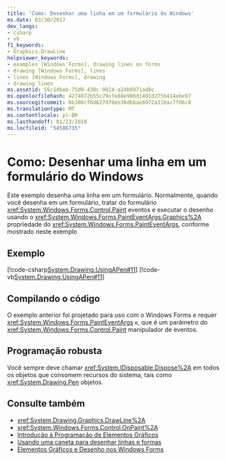 ```yaml
---
title: 'Como: Desenhar uma linha em um formulário do Windows'
ms.date: 03/30/2017
dev_langs:
- csharp
- vb
f1_keywords:
- Graphics.DrawLine
helpviewer_keywords:
- examples [Windows Forms], drawing lines on forms
- drawing [Windows Forms], lines
- lines [Windows Forms], drawing
- drawing lines
ms.assetid: 55c1dbeb-75d0-430c-9814-a24b8971ad8c
ms.openlocfilehash: 4274072b55c79cfe88e906d1401d275b414ebe97
ms.sourcegitcommit: 6b308cf6d627d78ee36dbbae8972a310ac7fd6c8
ms.translationtype: MT
ms.contentlocale: pt-BR
ms.lasthandoff: 01/23/2019
ms.locfileid: "54586735"
---
```

# <a name="how-to-draw-a-line-on-a-windows-form"></a>Como: Desenhar uma linha em um formulário do Windows
Este exemplo desenha uma linha em um formulário. Normalmente, quando você desenha em um formulário, tratar do formulário <xref:System.Windows.Forms.Control.Paint> eventos e executar o desenho usando o <xref:System.Windows.Forms.PaintEventArgs.Graphics%2A> propriedade do <xref:System.Windows.Forms.PaintEventArgs>, conforme mostrado neste exemplo  
  
## <a name="example"></a>Exemplo  
 [!code-csharp[System.Drawing.UsingAPen#11](../../../../samples/snippets/csharp/VS_Snippets_Winforms/System.Drawing.UsingAPen/CS/Class1.cs#11)]
 [!code-vb[System.Drawing.UsingAPen#11](../../../../samples/snippets/visualbasic/VS_Snippets_Winforms/System.Drawing.UsingAPen/VB/Class1.vb#11)]  
  
## <a name="compiling-the-code"></a>Compilando o código  
 O exemplo anterior foi projetado para uso com o Windows Forms e requer <xref:System.Windows.Forms.PaintEventArgs> `e`, que é um parâmetro do <xref:System.Windows.Forms.Control.Paint> manipulador de eventos.  
  
## <a name="robust-programming"></a>Programação robusta  
 Você sempre deve chamar <xref:System.IDisposable.Dispose%2A> em todos os objetos que consomem recursos do sistema, tais como <xref:System.Drawing.Pen> objetos.  
  
## <a name="see-also"></a>Consulte também
- <xref:System.Drawing.Graphics.DrawLine%2A>
- <xref:System.Windows.Forms.Control.OnPaint%2A>
- [Introdução à Programação de Elementos Gráficos](../../../../docs/framework/winforms/advanced/getting-started-with-graphics-programming.md)
- [Usando uma caneta para desenhar linhas e formas](../../../../docs/framework/winforms/advanced/using-a-pen-to-draw-lines-and-shapes.md)
- [Elementos Gráficos e Desenho nos Windows Forms](../../../../docs/framework/winforms/advanced/graphics-and-drawing-in-windows-forms.md)
